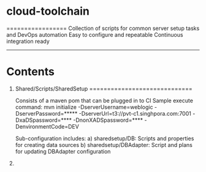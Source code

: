 # cloud-toolchain
=================
Collection of scripts for common server setup tasks and DevOps automation
Easy to configure and repeatable
Continuous integration ready

---------
Contents
========

1) Shared/Scripts/SharedSetup
=============================

	Consists of a maven pom that can be plugged in to CI 
	Sample execute command:
 	mvn initialize -DserverUsername=weblogic -DserverPassword=***** 
		-DserverUrl=t3://pvt-c1.singhpora.com:7001 
		-DxaDSpassword=**** -DnonXADSpassword=****
		-DenvironmentCode=DEV

     Sub-configuration includes:
	a) sharedsetup/DB: Scripts and properties for creating data sources
	b) sharedsetup/DBAdapter: Script and plans for updating DBAdapter configuration
2)
